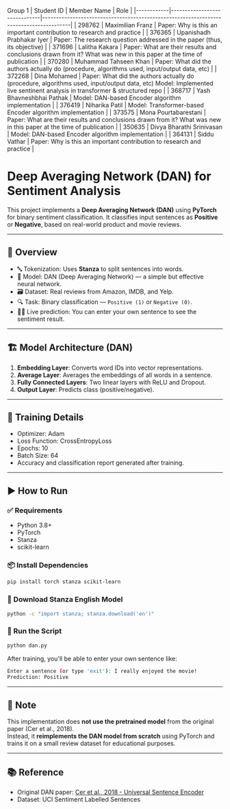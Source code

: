 Group 1
| Student ID | Member Name                  | Role                                                                                   |
|------------|------------------------------|----------------------------------------------------------------------------------------|
| 298762     | Maximilian Franz             | Paper: Why is this an important contribution to research and practice                 |
| 376365     | Upanishadh Prabhakar Iyer    | Paper: The research question addressed in the paper (thus, its objective)             |
| 371696     | Lalitha Kakara               | Paper: What are their results and conclusions drawn from it? What was new in this paper at the time of publication |
| 370280     | Muhammad Tahseen Khan        | Paper: What did the authors actually do (procedure, algorithms used, input/output data, etc) |
| 372268     | Dina Mohamed                 | Paper: What did the authors actually do (procedure, algorithms used, input/output data, etc) Model: Implemented live sentinent analysis in transformer & structured repo |
| 368717     | Yash Bhavneshbhai Pathak     | Model: DAN-based Encoder algorithm implementation                                     |
| 376419     | Niharika Patil               | Model: Transformer-based Encoder algorithm implementation                             |
| 373575     | Mona Pourtabarestani         | Paper: What are their results and conclusions drawn from it? What was new in this paper at the time of publication |
| 350635     | Divya Bharathi Srinivasan    | Model: DAN-based Encoder algorithm implementation                                     |
| 364131     | Siddu Vathar                 | Paper: Why is this an important contribution to research and practice                 |

# Deep Averaging Network (DAN) for Sentiment Analysis

This project implements a **Deep Averaging Network (DAN)** using **PyTorch** for binary sentiment classification. It classifies input sentences as **Positive** or **Negative**, based on real-world product and movie reviews.

---

## 📌 Overview

- 🔤 Tokenization: Uses **Stanza** to split sentences into words.
- 🧠 Model: DAN (Deep Averaging Network) — a simple but effective neural network.
- 🗃 Dataset: Real reviews from Amazon, IMDB, and Yelp.
- 🔍 Task: Binary classification — `Positive (1)` or `Negative (0)`.
- 👨‍💻 Live prediction: You can enter your own sentence to see the sentiment result.

---

## 🏗️ Model Architecture (DAN)

1. **Embedding Layer**: Converts word IDs into vector representations.
2. **Average Layer**: Averages the embeddings of all words in a sentence.
3. **Fully Connected Layers**: Two linear layers with ReLU and Dropout.
4. **Output Layer**: Predicts class (positive/negative).

---

## 🧪 Training Details

- Optimizer: Adam
- Loss Function: CrossEntropyLoss
- Epochs: 10
- Batch Size: 64
- Accuracy and classification report generated after training.

---

## ▶️ How to Run

### ✅ Requirements

- Python 3.8+
- PyTorch
- Stanza
- scikit-learn

### 📦 Install Dependencies

```bash
pip install torch stanza scikit-learn
```

### 🧠 Download Stanza English Model

```bash
python -c "import stanza; stanza.download('en')"
```

### 🚀 Run the Script

```bash
python dan.py
```

After training, you'll be able to enter your own sentence like:

```bash
Enter a sentence (or type 'exit'): I really enjoyed the movie!
Prediction: Positive
```

---

## 🧠 Note

This implementation does **not use the pretrained model** from the original paper (Cer et al., 2018).  
Instead, it **reimplements the DAN model from scratch** using PyTorch and trains it on a small review dataset for educational purposes.


---

## 📚 Reference

- Original DAN paper: [Cer et al., 2018 - Universal Sentence Encoder](https://arxiv.org/abs/1803.11175)
- Dataset: UCI Sentiment Labelled Sentences
